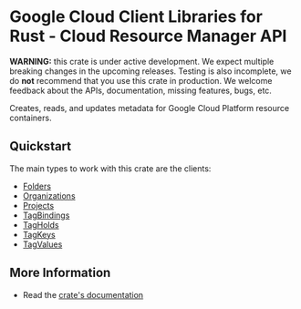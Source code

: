 # Google Cloud Client Libraries for Rust - Cloud Resource Manager API

<!-- Code generated by sidekick. DO NOT EDIT. -->

**WARNING:** this crate is under active development. We expect multiple breaking
changes in the upcoming releases. Testing is also incomplete, we do **not**
recommend that you use this crate in production. We welcome feedback about the
APIs, documentation, missing features, bugs, etc.

Creates, reads, and updates metadata for Google Cloud Platform resource
containers.

## Quickstart

The main types to work with this crate are the clients:

* [Folders]
* [Organizations]
* [Projects]
* [TagBindings]
* [TagHolds]
* [TagKeys]
* [TagValues]

## More Information

* Read the [crate's documentation](https://docs.rs/google-cloud-resourcemanager-v3/latest/google-cloud-resourcemanager-v3)

[Folders]: https://docs.rs/google-cloud-resourcemanager-v3/latest/google_cloud_resourcemanager_v3/client/struct.Folders.html
[Organizations]: https://docs.rs/google-cloud-resourcemanager-v3/latest/google_cloud_resourcemanager_v3/client/struct.Organizations.html
[Projects]: https://docs.rs/google-cloud-resourcemanager-v3/latest/google_cloud_resourcemanager_v3/client/struct.Projects.html
[TagBindings]: https://docs.rs/google-cloud-resourcemanager-v3/latest/google_cloud_resourcemanager_v3/client/struct.TagBindings.html
[TagHolds]: https://docs.rs/google-cloud-resourcemanager-v3/latest/google_cloud_resourcemanager_v3/client/struct.TagHolds.html
[TagKeys]: https://docs.rs/google-cloud-resourcemanager-v3/latest/google_cloud_resourcemanager_v3/client/struct.TagKeys.html
[TagValues]: https://docs.rs/google-cloud-resourcemanager-v3/latest/google_cloud_resourcemanager_v3/client/struct.TagValues.html
